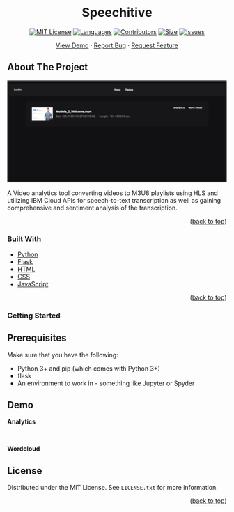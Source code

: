 
<br />
<div align="center">
<h1 align="center">Speechitive</h3>

[![MIT License][license-shield]][license-url]
[![Languages][language-shield]][language-url]
[![Contributors][contri-shield]][contri-url]
[![Size][size-shield]][size-url]
[![Issues][issues-shield]][issues-url]

  <p align="center">
    <a href="https://github.com/MaharshPatelX/Speechitive">View Demo</a>
    ·
    <a href="https://github.com/MaharshPatelX/Speechitive/issues">Report Bug</a>
    ·
    <a href="https://github.com/MaharshPatelX/Speechitive/issues">Request Feature</a>
  </p>
</div>



## About The Project

![Product Name Screen Shot][product-screenshot]

A Video analytics tool converting videos to M3U8 playlists using HLS and utilizing IBM Cloud APIs for speech-to-text transcription as well as gaining comprehensive and sentiment analysis of the transcription.

<p align="right">(<a href="#top">back to top</a>)</p>


### Built With

* [Python](https://www.python.org/)
* [Flask](https://flask.palletsprojects.com/)
* [HTML](https://html.com/)
* [CSS](https://www.w3.org/Style/CSS/Overview.en.html)
* [JavaScript](https://www.javascript.com/)

<p align="right">(<a href="#top">back to top</a>)</p>

### Getting Started

## Prerequisites

Make sure that you have the following:
-  Python 3+ and pip (which comes with Python 3+)
-  flask
-  An environment to work in - something like Jupyter or Spyder

## Demo
<p align="left">
  <a class="image fit"><b>Analytics</b>
  	<img src="https://github.com/DeepKariaX/DASS-Prediction-IBM-SPSS-Modeler/blob/main/Prediction/Analytics-Video.png" alt="">
  </a>
</p>
<br>
<p align="left">
    <a class="image fit"><b>Wordcloud</b>
  	<img src="https://github.com/DeepKariaX/DASS-Prediction-IBM-SPSS-Modeler/blob/main/Prediction/Wordcloud-Video.png" alt="">
  </a>
</p>


## License

Distributed under the MIT License. See `LICENSE.txt` for more information.

<p align="right">(<a href="#top">back to top</a>)</p>

<!-- [linkedin-shield]: https://img.shields.io/badge/-LinkedIn-black.svg?style=for-the-badge&logo=linkedin&colorB=555
[linkedin-url]: https://www.linkedin.com/in/deep-karia-2436b2194/ -->

[contri-shield]: https://img.shields.io/github/contributors/MaharshPatelX/Speechitive?style=for-the-badge
[contri-url]: #

[license-shield]: https://img.shields.io/github/license/MaharshPatelX/Speechitive?style=for-the-badge
[license-url]: https://github.com/MaharshPatelX/Speechitive/blob/main/LICENSE.txt

[size-shield]: https://img.shields.io/github/repo-size/MaharshPatelX/Speechitive?style=for-the-badge
[size-url]: #

[issues-shield]: https://img.shields.io/github/issues/MaharshPatelX/Speechitive?style=for-the-badge
[issues-url]: #

[language-shield]: https://img.shields.io/github/languages/count/MaharshPatelX/Speechitive?style=for-the-badge
[language-url]: #

[product-screenshot]: Media/Home.PNG
